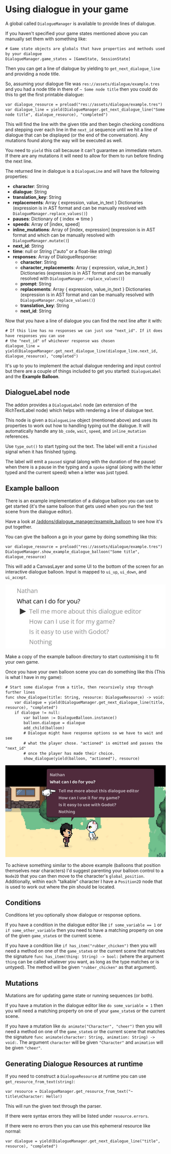 # Using dialogue in your game

A global called `DialogueManager` is available to provide lines of dialogue.

If you haven't specified your game states mentioned above you can manually set them with something like:

```gdscript
# Game state objects are globals that have properties and methods used by your dialogue
DialogueManager.game_states = [GameState, SessionState]
```

Then you can get a line of dialogue by yielding to `get_next_dialogue_line` and providing a node title.

So, assuming your dialogue file was `res://assets/dialogue/example.tres` and you had a node title in there of `~ Some node title` then you could do this to get the first printable dialogue:

```gdscript
var dialogue_resource = preload("res://assets/dialogue/example.tres")
var dialogue_line = yield(DialogueManager.get_next_dialogue_line("Some node title", dialogue_resource), "completed")
```

This will find the line with the given title and then begin checking conditions and stepping over each line in the `next_id` sequence until we hit a line of dialogue that can be displayed (or the end of the conversation). Any mutations found along the way will be executed as well.

You need to `yield` this call because it can't guarantee an immediate return. If there are any mutations it will need to allow for them to run before finding the next line.

The returned line in dialogue is a `DialogueLine` and will have the following properties:

- **character**: String
- **dialogue**: String
- **translation_key**: String
- **replacements**: Array { expression, value_in_text } Dictionaries (expression is in AST format and can be manually resolved with `DialogueManager.replace_values()`)
- **pauses**: Dictionary of { index => time }
- **speeds**: Array of [index, speed]
- **inline_mutations**: Array of [index, expression] (expression is in AST format and which can be manually resolved with `DialogueManager.mutate()`)
- **next_id**: String
- **time**: null or String ("auto" or a float-like string)
- **responses**: Array of DialogueResponse:
  - **character**: String
  - **character_replacements**: Array { expression, value_in_text } Dictionaries (expression is in AST format and can be manually resolved with `DialogueManager.replace_values()`)
  - **prompt**: String
  - **replacements**: Array { expression, value_in_text } Dictionaries (expression is in AST format and can be manually resolved with `DialogueManager.replace_values()`)
  - **translation_key**: String
  - **next_id**: String

Now that you have a line of dialogue you can find the next line after it with:

```gdscript
# If this line has no responses we can just use "next_id". If it does have responses you can use
# the "next_id" of whichever response was chosen
dialogue_line = yield(DialogueManager.get_next_dialogue_line(dialogue_line.next_id, dialogue_resource), "completed")
```

It's up to you to implement the actual dialogue rendering and input control but there are a couple of things included to get you started: `DialogueLabel` and the **Example Balloon**.

## DialogueLabel node

The addon provides a `DialogueLabel` node (an extension of the RichTextLabel node) which helps with rendering a line of dialogue text. 

This node is given a `DialogueLine` object (mentioned above) and uses its properties to work out how to handling typing out the dialogue. It will automatically handle any `bb_code`, `wait`, `speed`, and `inline_mutation` references.

Use `type_out()` to start typing out the text. The label will emit a `finished` signal when it has finished typing.

The label will emit a `paused` signal (along with the duration of the pause) when there is a pause in the typing and a `spoke` signal (along with the letter typed and the current speed) when a letter was just typed.

## Example balloon

There is an example implementation of a dialogue balloon you can use to get started (it's the same balloon that gets used when you run the test scene from the dialogue editor).

Have a look at [/addons/dialogue_manager/example_balloon](../addons/dialogue_manager/example_balloon) to see how it's put together.

You can give the balloon a go in your game by doing something like this:

```gdscript
var dialogue_resource = preload("res://assets/dialogue/example.tres")
DialogueManager.show_example_dialogue_balloon("Some title", dialogue_resource)
```

This will add a CanvasLayer and some UI to the bottom of the screen for an interactive dialogue balloon. Input is mapped to `ui_up`, `ui_down`, and `ui_accept`.

![Example balloon instance](example-balloon.jpg)

Make a copy of the example balloon directory to start customising it to fit your own game.

Once you have your own balloon scene you can do something like this (This is what I have in my game):

```gdscript
# Start some dialogue from a title, then recursively step through further lines
func show_dialogue(title: String, resource: DialogueResource) -> void:
	var dialogue = yield(DialogueManager.get_next_dialogue_line(title, resource), "completed")
	if dialogue != null:
		var balloon := DialogueBalloon.instance()
		balloon.dialogue = dialogue
		add_child(balloon)
		# Dialogue might have response options so we have to wait and see
		# what the player chose. "actioned" is emitted and passes the "next_id"
		# once the player has made their choice.
		show_dialogue(yield(balloon, "actioned"), resource)
```

![Real dialogue balloon example](real-example.jpg)

To achieve something similar to the above example (balloons that position themselves near characters) I'd suggest parenting your balloon control to a `Node2D` that you can then move to the character's `global_position`. Additionally, within each "talkable" character I have a `Position2D` node that is used to work out where the pin should be located.

## Conditions

Conditions let you optionally show dialogue or response options.

If you have a condition in the dialogue editor like `if some_variable == 1` or `if some_other_variable` then you need to have a matching property on one of the given `game_state`s or the current scene.

If you have a condition like `if has_item("rubber_chicken")` then you will need a method on one of the `game_state`s or the current scene that matches the signature `func has_item(thing: String) -> bool:` (where the argument `thing` can be called whatever you want, as long as the type matches or is untyped). The method will be given `"rubber_chicken"` as that argument).

## Mutations

Mutations are for updating game state or running sequences (or both).

If you have a mutation in the dialogue editor like `do some_variable = 1` then you will need a matching property on one of your `game_state`s or the current scene.

If you have a mutation like `do animate("Character", "cheer")` then you will need a method on one of the `game_state`s or the current scene that matches the signature `func animate(character: String, animation: String) -> void:`. The argument `character` will be given `"Character"` and `animation` will be given `"cheer"`.

## Generating Dialogue Resources at runtime

If you need to construct a `DialogueResource` at runtime you can use `get_resource_from_text(string)`:

```gdscript
var resource = DialogueManager.get_resource_from_text("~ title\nCharacter: Hello!)
```

This will run the given text through the parser.

If there were syntax errors they will be listed under `resource.errors`.

If there were no errors then you can use this ephemeral resource like normal:

```gdscript
var dialogue = yield(DialogueManager.get_next_dialogue_line("title", resource), "completed")
```